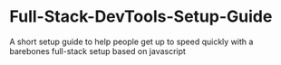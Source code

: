 # Full-Stack-DevTools-Setup-Guide
A short setup guide to help people get up to speed quickly with a barebones full-stack setup based on javascript
